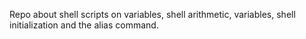 Repo about shell scripts on variables, shell arithmetic, variables, shell initialization and the alias command.
